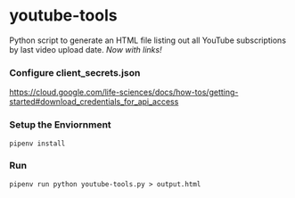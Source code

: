 # youtube-tools
Python script to generate an HTML file listing out all YouTube subscriptions by last video upload date. _Now with links!_

### Configure client_secrets.json

https://cloud.google.com/life-sciences/docs/how-tos/getting-started#download_credentials_for_api_access

### Setup the Enviornment

```
pipenv install
```

### Run

```
pipenv run python youtube-tools.py > output.html
```
